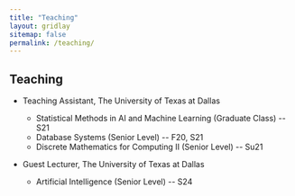 ```yaml
---
title: "Teaching"
layout: gridlay
sitemap: false
permalink: /teaching/
---
```


<link rel="stylesheet" href="{{ '/assets/css/responsive.css' | relative_url }}">


## Teaching

<div class="jumbotron">

[//]: # (* Lecturer &#40;Teaching Fellow&#41;, University of Illinois at Urbana--Champaign )

[//]: # (    * Fundamentals of Fluid Dynamics &#40;Junior Level&#41;--2015)

* Teaching Assistant, The University of Texas at Dallas
    * Statistical Methods in AI and Machine Learning (Graduate Class) -- S21
    * Database Systems (Senior Level) -- F20, S21
    * Discrete Mathematics for Computing II (Senior Level) -- Su21

* Guest Lecturer, The University of Texas at Dallas
    * Artificial Intelligence (Senior Level) -- S24

</div>
